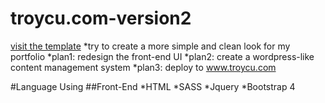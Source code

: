 # troycu.com-version2
[visit the template](https://troykaka666.github.io/troycu.com-version2/)
*try to create a more simple and clean look for my portfolio
    *plan1: redesign the front-end UI
    *plan2: create a wordpress-like content management system
    *plan3: deploy to www.troycu.com

#Language Using
##Front-End
    *HTML
    *SASS
    *Jquery
    *Bootstrap 4
